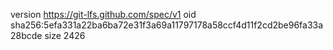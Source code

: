 version https://git-lfs.github.com/spec/v1
oid sha256:5efa331a22ba6ba72e31f3a69a11797178a58ccf4d11f2cd2be96fa33a28bcde
size 2426
